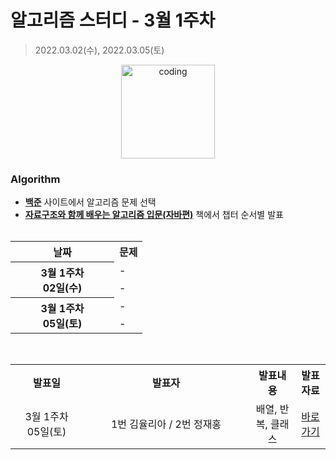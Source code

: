 # 알고리즘 스터디 - 3월 1주차

> 2022.03.02(수), 2022.03.05(토)

<p align="center">
  <img src="https://user-images.githubusercontent.com/66001046/152260938-51b1334f-297f-4092-8f37-f02dc9cd3a07.png" alt="coding" width="150px" />
</p>



### Algorithm

- [**백준**](https://www.acmicpc.net/) 사이트에서 알고리즘 문제 선택
- [**자료구조와 함께 배우는 알고리즘 입문(자바편)**](https://www.easyspub.co.kr/) 책에서 챕터 순서별 발표<br><br>
<table>
	<tr>
		<th align="center">날짜</th>
		<th align="center">문제</th>
	</tr>
	<tr>
		<th rowspan="2" align="center" width="150px">
		3월 1주차<br>02일(수)
		</th>
		<td> - </td>
	</tr>
	<tr>
		<td> - </td>
	</tr>
	<tr>
		<th rowspan="2" align="center" width="150px">
		3월 1주차<br>05일(토)
		</th>
		<td> - </td>
	</tr>
	<tr>
		<td> - </td>
	</tr>
</table>
<br>
<table>
	<tr>
		<th>발표일</th>
		<th width="250px">발표자</th>
		<th>발표내용</th>
		<th>발표자료</th>
	</tr>
	<tr>
		<td align="center" width="100px">3월 1주차<br>05일(토)</td>
		<td align="center">1번 김율리아 / 2번 정재홍</td>
		<td align="center">배열, 반복, 클래스</td>
		<td align="center"><a href="">바로가기</td>
</table>

